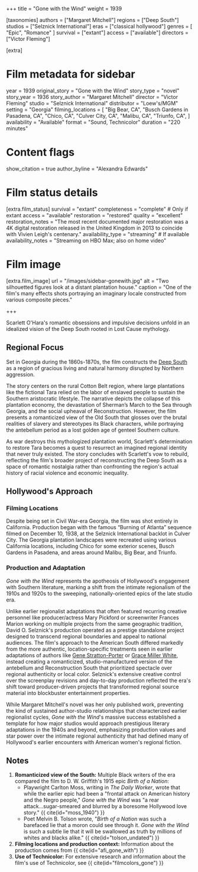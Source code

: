+++
title = "Gone with the Wind"
weight = 1939

[taxonomies]
authors = ["Margaret Mitchell"]
regions = ["Deep South"]
studios = ["Selznick International"]
eras = ["classical hollywood"]
genres = [ "Epic", "Romance" ]
survival = ["extant"]
access = ["available"]
directors = ["Victor Fleming"]

[extra]
# Film metadata for sidebar
year = 1939
original_story = "Gone with the Wind"
story_type = "novel"
story_year = 1936
story_author = "Margaret Mitchell"
director = "Victor Fleming"
studio = "Selznick International"
distributor = "Loew's/MGM"
setting = "Georgia"
filming_locations = [
    "Big Bear, CA",
    "Busch Gardens in Pasadena, CA", "Chico, CA", "Culver City, CA", "Malibu, CA", "Triunfo, CA",
    ]
availability = "Available"
format = "Sound, Technicolor"
duration = "220 minutes"

# Content flags
show_citation = true
author_byline = "Alexandra Edwards"

# Film status details
[extra.film_status]
survival = "extant"
completeness = "complete" # Only if extant
access = "available"
restoration = "restored"
quality = "excellent"
restoration_notes = "The most recent documented major restoration was a 4K digital restoration released in the United Kingdom in 2013 to coincide with Vivien Leigh's centenary."
availability_type = "streaming" # If available
availability_notes = "Streaming on HBO Max; also on home video"


# Film image
[extra.film_image]
url = "/images/sidebar-gonewith.jpg"
alt = "Two silhouetted figures look at a distant plantation house."
caption = "One of the film's many effects shots portraying an imaginary locale constructed from various composite pieces."

+++

Scarlett O'Hara's romantic obsessions and impulsive decisions unfold in an idealized vision of the Deep South rooted in Lost Cause mythology.

## Regional Focus

Set in Georgia during the 1860s-1870s, the film constructs the [Deep South](/regions/deep-south) as a region of gracious living and natural harmony disrupted by Northern aggression.  

The story centers on the rural Cotton Belt region, where large plantations like the fictional Tara relied on the labor of enslaved people to sustain the Southern aristocratic lifestyle. The narrative depicts the collapse of this plantation economy, the devastation of Sherman’s March to the Sea through Georgia, and the social upheaval of Reconstruction. However, the film presents a romanticized view of the Old South that glosses over the brutal realities of slavery and stereotypes its Black characters, while portraying the antebellum period as a lost golden age of genteel Southern culture.

As war destroys this mythologized plantation world, Scarlett's determination to restore Tara becomes a quest to resurrect an imagined regional identity that never truly existed. The story concludes with Scarlett's vow to rebuild, reflecting the film's broader project of reconstructing the Deep South as a space of romantic nostalgia rather than confronting the region's actual history of racial violence and economic inequality.

## Hollywood's Approach

### Filming Locations

Despite being set in Civil War-era Georgia, the film was shot entirely in California. Production began with the famous “Burning of Atlanta” sequence filmed on December 10, 1938, at the Selznick International backlot in Culver City. The Georgia plantation landscapes were recreated using various California locations, including Chico for some exterior scenes, Busch Gardens in Pasadena, and areas around Malibu, Big Bear, and Triunfo.

### Production and Adaptation

*Gone with the Wind* represents the apotheosis of Hollywood's engagement with Southern literature, marking a shift from the intimate regionalism of the 1910s and 1920s to the sweeping, nationally-oriented epics of the late studio era. 

Unlike earlier regionalist adaptations that often featured recurring creative personnel like producer/actress Mary Pickford or screenwriter Frances Marion working on multiple projects from the same geographic tradition, David O. Selznick's production operated as a prestige standalone project designed to transcend regional boundaries and appeal to national audiences. The film's approach to the American South differed markedly from the more authentic, location-specific treatments seen in earlier adaptations of authors like [Gene Stratton-Porter](@/author-profiles/gene-stratton-porter.md) or [Grace Miller White](@/author-profiles/grace-miller-white.md), instead creating a romanticized, studio-manufactured version of the antebellum and Reconstruction South that prioritized spectacle over regional authenticity or local color. Selznick's extensive creative control over the screenplay revisions and day-to-day production reflected the era's shift toward producer-driven projects that transformed regional source material into blockbuster entertainment properties.

 While Margaret Mitchell's novel was her only published work, preventing the kind of sustained author-studio relationships that characterized earlier regionalist cycles, *Gone with the Wind*'s massive success established a template for how major studios would approach prestigious literary adaptations in the 1940s and beyond, emphasizing production values and star power over the intimate regional authenticity that had defined many of Hollywood's earlier encounters with American women's regional fiction.

## Notes

1. **Romanticized view of the South:** Multiple Black writers of the era compared the film to D. W. Griffith's 1915 epic *Birth of a Nation*: 
    - Playwright Carlton Moss, writing in *The Daily Worker*, wrote that while the earlier epic had been a "frontal attack on American history and the Negro people," *Gone with the Wind* was "a rear attack...sugar-smeared and blurred by a boresome Hollywood love story." {{ cite(id="moss_1940") }} 
    - Poet Melvin B. Tolson wrote, "*Birth of a Nation* was such a barefaced lie that a moron could see through it. *Gone with the Wind* is such a subtle lie that it will be swallowed as truth by millions of whites and blacks alike." {{ cite(id="tolson_undated") }}
2. **Filming locations and production context:** Information about the production comes from {{ cite(id="afi_gone_with") }}
3. **Use of Technicolor:** For extensive research and information about the film's use of Technicolor, see {{ cite(id="filmcolors_gone") }}
